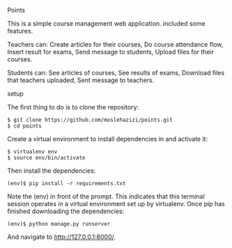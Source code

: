 Points

This is a simple course management web application. included some features.

Teachers can: Create articles for their courses, Do course attendance flow, Insert result for exams, Send message to students, Upload files for their courses.

Students can: See articles of courses, See results of exams, Download files that teachers uploaded, Sent message to teachers.

setup

The first thing to do is to clone the repository:

	$ git clone https://github.com/moslehazizi/points.git
	$ cd points

Create a virtual environment to install dependencies in and activate it:

	$ virtualenv env
	$ source env/bin/activate

Then install the dependencies:

	(env)$ pip install -r requirements.txt
	
Note the (env) in front of the prompt. This indicates that this terminal session operates in a virtual environment set up by virtualenv.
Once pip has finished downloading the dependencies:

	(env)$ python manage.py runserver
	
And navigate to http://127.0.0.1:8000/.
